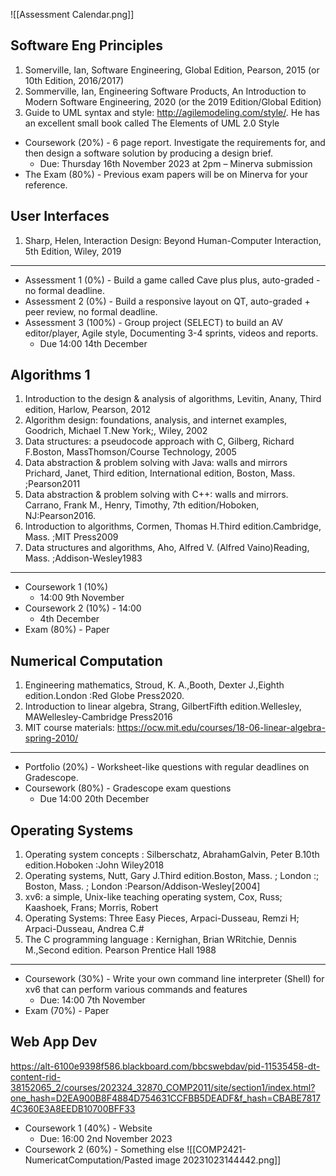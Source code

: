 ![[Assessment Calendar.png]]
## Software Eng Principles
1. Somerville, Ian, Software Engineering, Global Edition, Pearson, 2015 (or 10th Edition, 2016/2017)
2. Sommerville, Ian, Engineering Software Products, An Introduction to Modern Software Engineering, 2020 (or the 2019 Edition/Global Edition)
3. Guide to UML syntax and style: http://agilemodeling.com/style/. He has an excellent small book called The Elements of UML 2.0 Style
- Coursework (20%) - 6 page report. Investigate the requirements for, and then design a software solution by producing a design brief.
	- Due: Thursday 16th November 2023 at 2pm – Minerva submission
- The Exam (80%) - Previous exam papers will be on Minerva for your reference.
## User Interfaces
1. Sharp, Helen, Interaction Design: Beyond Human-Computer Interaction, 5th Edition, Wiley, 2019
---
- Assessment 1 (0%) - Build a game called Cave plus plus, auto-graded - no formal deadline.
- Assessment 2 (0%) - Build a responsive layout on QT, auto-graded + peer review, no formal deadline.
- Assessment 3 (100%) - Group project (SELECT) to build an AV editor/player, Agile style, Documenting 3-4 sprints, videos and reports.
	- Due 14:00 14th December
## Algorithms 1
1. Introduction to the design & analysis of algorithms, Levitin, Anany, Third edition, Harlow, Pearson, 2012
2. Algorithm design: foundations, analysis, and internet examples, Goodrich, Michael T.New York;, Wiley, 2002
3. Data structures: a pseudocode approach with C, Gilberg, Richard F.Boston, MassThomson/Course Technology, 2005
4. Data abstraction & problem solving with Java: walls and mirrors Prichard, Janet, Third edition, International edition, Boston, Mass. ;Pearson2011
5. Data abstraction & problem solving with C++: walls and mirrors. Carrano, Frank M., Henry, Timothy, 7th edition/Hoboken, NJ:Pearson2016.
6. Introduction to algorithms, Cormen, Thomas H.Third edition.Cambridge, Mass. ;MIT Press2009
7. Data structures and algorithms, Aho, Alfred V. (Alfred Vaino)Reading, Mass. ;Addison-Wesley1983
---
- Coursework 1 (10%) 
	- 14:00 9th November
- Coursework 2 (10%) - 14:00
	- 4th December
- Exam (80%) - Paper
## Numerical Computation
1. Engineering mathematics, Stroud, K. A.,Booth, Dexter J.,Eighth edition.London :Red Globe Press2020.
2. Introduction to linear algebra, Strang, GilbertFifth edition.Wellesley, MAWellesley-Cambridge Press2016
3. MIT course materials: https://ocw.mit.edu/courses/18-06-linear-algebra-spring-2010/
---
- Portfolio (20%) - Worksheet-like questions with regular deadlines on Gradescope.
- Coursework (80%) - Gradescope exam questions
	- Due 14:00 20th December
## Operating Systems
1. Operating system concepts : Silberschatz, AbrahamGalvin, Peter B.10th edition.Hoboken :John Wiley2018
2. Operating systems, Nutt, Gary J.Third edition.Boston, Mass. ; London :; Boston, Mass. ; London :Pearson/Addison-Wesley[2004]
3. xv6: a simple, Unix-like teaching operating system, Cox, Russ; Kaashoek, Frans; Morris, Robert
4. Operating Systems: Three Easy Pieces, Arpaci-Dusseau, Remzi H; Arpaci-Dusseau, Andrea C.#
5. The C programming language : Kernighan, Brian WRitchie, Dennis M.,Second edition. Pearson Prentice Hall 1988
---
- Coursework (30%) - Write your own command line interpreter (Shell) for xv6 that can perform various commands and features
	- Due: 14:00 7th November
- Exam (70%) - Paper
## Web App Dev
https://alt-6100e9398f586.blackboard.com/bbcswebdav/pid-11535458-dt-content-rid-38152065_2/courses/202324_32870_COMP2011/site/section1/index.html?one_hash=D2EA900B8F4884D754631CCFBB5DEADF&f_hash=CBABE78174C360E3A8EEDB10700BFF33
- Coursework 1 (40%) - Website
	- Due: 16:00 2nd November 2023
- Coursework 2 (60%) - Something else
![[COMP2421-NumericatComputation/Pasted image 20231023144442.png]]